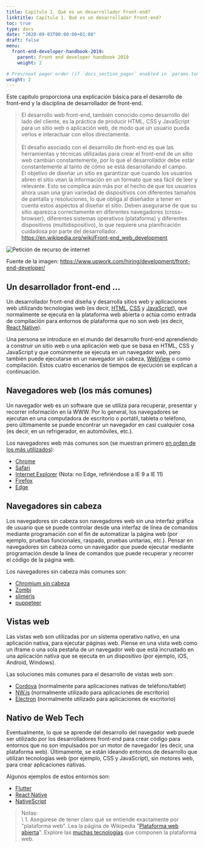 ```yaml
---
title: Capítulo 1. Qué es un desarrollador Front-end?
linktitle: Capítulo 1. Qué es un desarrollador Front-end?
toc: true
type: docs
date: "2020-09-03T00:00:00+01:00"
draft: false
menu:
  front-end-developer-handbook-2019:
    parent: Front end developer handbook 2019
    weight: 2

# Prev/next pager order (if `docs_section_pager` enabled in `params.toml`)
weight: 2
---
```


Este capítulo proporciona una explicación básica para el desarrollo de front-end y la disciplina de desarrollador de front-end.

> El desarrollo web front-end, también conocido como desarrollo del lado del cliente, es la práctica de producir HTML, CSS y JavaScript para un sitio web o aplicación web, de modo que un usuario pueda verlos e interactuar con ellos directamente.<br>  
El desafío asociado con el desarrollo de front-end es que las herramientas y técnicas utilizadas para crear el front-end de un sitio web cambian constantemente, por lo que el desarrollador debe estar constantemente al tanto de cómo se está desarrollando el campo.<br>
El objetivo de diseñar un sitio es garantizar que cuando los usuarios abren el sitio vean la información en un formato que sea fácil de leer y relevante. Esto se complica aún más por el hecho de que los usuarios ahora usan una gran variedad de dispositivos con diferentes tamaños de pantalla y resoluciones, lo que obliga al diseñador a tener en cuenta estos aspectos al diseñar el sitio. Deben asegurarse de que su sitio aparezca correctamente en diferentes navegadores (cross-browser), diferentes sistemas operativos (plataforma) y diferentes dispositivos (multidispositivo), lo que requiere una planificación cuidadosa por parte del desarrollador.<br>
<https://en.wikipedia.org/wiki/Front-end_web_development>

![Petición de recurso de internet](images/front-end-developer-handbook-2019/chapter1-1.png)

Fuente de la imagen: https://www.upwork.com/hiring/development/front-end-developer/

## Un desarrollador front-end ...

Un desarrollador front-end diseña y desarrolla sitios web y aplicaciones web utilizando tecnologías web (es decir, [HTML](https://developer.mozilla.org/en-US/docs/Web/HTML), [CSS](https://developer.mozilla.org/en-US/docs/Web/CSS) y [JavaScript](https://developer.mozilla.org/en-US/docs/Web/JavaScript)), que normalmente se ejecuta en la plataforma web abierta o actúa como entrada de compilación para entornos de plataforma que no son web (es decir, [React Native](https://facebook.github.io/react-native/)).

Una persona se introduce en el mundo del desarrollo front-end aprendiendo a construir un sitio web o una aplicación web que se basa en HTML, CSS y JavaScript y que comúnmente se ejecuta en un navegador web, pero también puede ejecutarse en un navegador sin cabeza, [WebView](http://developer.telerik.com/featured/what-is-a-webview/) o como compilación. Estos cuatro escenarios de tiempos de ejecución se explican a continuación.

## Navegadores web (los más comunes)

Un navegador web es un software que se utiliza para recuperar, presentar y recorrer información en la WWW. Por lo general, los navegadores se ejecutan en una computadora de escritorio o portátil, tableta o teléfono, pero últimamente se puede encontrar un navegador en casi cualquier cosa (es decir, en un refrigerador, en automóviles, etc.).

Los navegadores web más comunes son (se muestran primero [en orden de los más utilizados](https://en.wikipedia.org/wiki/Usage_share_of_web_browsers#Summary_tables)):

- [Chrome](http://www.google.com/chrome/)
- [Safari](http://www.apple.com/safari/)
- [Internet Explorer](https://en.wikipedia.org/wiki/Internet_Explorer) (Nota: no Edge, refiriéndose a IE 9 a IE 11)
- [Firefox](https://www.mozilla.org/firefox/)
- [Edge](https://www.microsoft.com/en-us/windows/microsoft-edge)

## Navegadores sin cabeza

Los navegadores sin cabeza son navegadores web sin una interfaz gráfica de usuario que se puede controlar desde una interfaz de línea de comandos mediante programación con el fin de automatizar la página web (por ejemplo, pruebas funcionales, raspado, pruebas unitarias, etc.). Pensar en navegadores sin cabeza como un navegador que puede ejecutar mediante programación desde la línea de comandos que puede recuperar y recorrer el código de la página web.

Los navegadores sin cabeza más comunes son:

- [Chromium sin cabeza](https://chromium.googlesource.com/chromium/src/+/lkgr/headless/README.md)
- [Zombi](https://github.com/assaf/zombie)
- [slimerjs](http://slimerjs.org/)
- [puppeteer](https://github.com/GoogleChrome/puppeteer)

## Vistas web

Las vistas web son utilizadas por un sistema operativo nativo, en una aplicación nativa, para ejecutar páginas web. Piense en una vista web como un iframe o una sola pestaña de un navegador web que está incrustado en una aplicación nativa que se ejecuta en un dispositivo (por ejemplo, iOS, Android, Windows).

Las soluciones más comunes para el desarrollo de vistas web son:

- [Cordova](https://cordova.apache.org/) (normalmente para aplicaciones nativas de teléfono/tablet)
- [NW.js](https://github.com/nwjs/nw.js) (normalmente utilizado para aplicaciones de escritorio)
- [Electron](http://electron.atom.io/) (normalmente utilizado para aplicaciones de escritorio)

## Nativo de Web Tech

Eventualmente, lo que se aprende del desarrollo del navegador web puede ser utilizado por los desarrolladores front-end para crear código para entornos que no son impulsados ​​por un motor de navegador (es decir, una plataforma web). Últimamente, se están ideando entornos de desarrollo que utilizan tecnologías web (por ejemplo, CSS y JavaScript), sin motores web, para crear aplicaciones nativas.

Algunos ejemplos de estos entornos son:

- [Flutter](https://flutter.io/)
- [React Native](https://facebook.github.io/react-native/)
- [NativeScript](https://www.nativescript.org/)

> Notas:<br> 
\ 1. Asegúrese de tener claro qué se entiende exactamente por "plataforma web". Lea la página de Wikipedia "[Plataforma web abierta](https://en.wikipedia.org/wiki/Open_Web_Platform)". Explore las [muchas tecnologías](https://platform.html5.org/) que componen la plataforma web.
